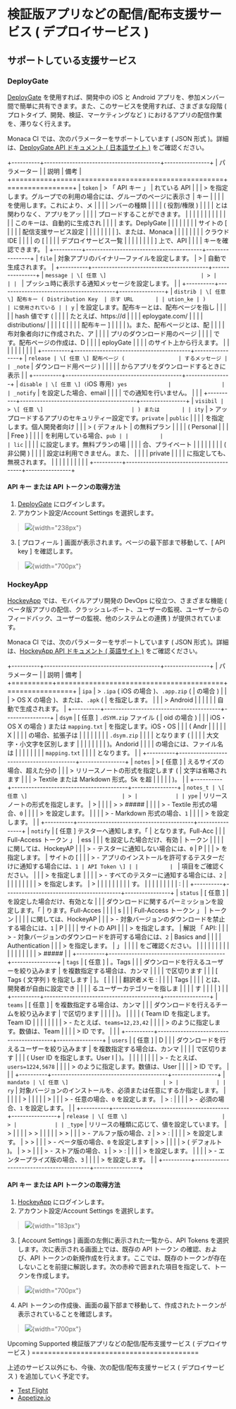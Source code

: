 検証版アプリなどの配信/配布支援サービス ( デプロイサービス )
============================================================

サポートしている支援サービス
----------------------------

### DeployGate

[DeployGate](https://deploygate.com/) を使用すれば、開発中の iOS と
Android
アプリを、参加メンバー間で簡単に共有できます。また、このサービスを使用すれば、さまざまな段階
( プロトタイプ、開発、検証、マーケティングなど )
におけるアプリの配信作業を、滞りなく行えます。

Monaca CI では、次のパラメーターをサポートしています ( JSON 形式
)。詳細は、[DeployGate API ドキュメント ( 日本語サイト
)](https://deploygate.com/docs/api) をご確認ください。

+----------+-----------------------------------------+----------------+
| パラメーター | | 説明                              | 備考           |
+==========+=========================================+================+
| `token`  | > 「 API キー 」                        | れている API   |
|          | > を指定します。グループでの利用の場合には、グループのページに表示さ | キー |
|          |                                         | を使用します。これにより、メ |
|          |                                         | ンバーの種類   |
|          |                                         | ( 役割/権限 )  |
|          |                                         | とは関わりなく、アプリをアッ |
|          |                                         | プロードすることができます。 |
|          |                                         |                |
|          |                                         | |              |
|          |                                         | このキーは、自動的に生成され |
|          |                                         | ます。DeplyGate |
|          |                                         |                |
|          |                                         | サイトの \[    |
|          |                                         | 配信支援サービス設定 |
|          |                                         |                |
|          |                                         | \]、または、Monaca |
|          |                                         |                |
|          |                                         | クラウド IDE   |
|          |                                         | の \[          |
|          |                                         | デプロイサービス一覧 |
|          |                                         |                |
|          |                                         | \] 上で、API   |
|          |                                         | キーを確認できます。 |
+----------+-----------------------------------------+----------------+
| `file`   | 対象アプリのバイナリ―ファイルを設定します。 | > | 自動で生成されます。 |
+----------+-----------------------------------------+----------------+
| `message | \[ 任意 \]                              | > |            |
| `        | プッシュ時に表示する通知メッセージを設定します。 |       |
+----------+-----------------------------------------+----------------+
| `distrib | \[ 任意 \] 配布キー ( Distribution Key  | 示す URL       |
| ution_ke | )                                       | に使用されている |
| y`       | を設定します。配布キーとは、配布ページを指し |           |
|          |                                         | hash 値です (  |
|          |                                         | たとえば、https://d |
|          |                                         | eploygate.com/ |
|          |                                         | distributions/ |
|          |                                         | \[             |
|          |                                         | 配布キー \]    |
|          |                                         | )。また、配布ページとは、配 |
|          |                                         | 布対象者向けに作成された、ア |
|          |                                         | プリのダウンロード用のページ |
|          |                                         | です。配布ページの作成は、D |
|          |                                         | eployGate      |
|          |                                         | のサイト上から行えます。 |
|          |                                         |                |
|          |                                         | |              |
+----------+-----------------------------------------+----------------+
| `release | \[ 任意 \] 配布ページ (                 | するメッセージ |
| _note`   | ダウンロード用ページ )                  | |              |
|          | からアプリをダウンロードするときに表示  |                |
+----------+-----------------------------------------+----------------+
| `disable | \[ 任意 \] (`iOS 専用`) yes             |                |
| _notify` | を設定した場合、email                   |                |
|          | での通知を行いません。 |                |                |
+----------+-----------------------------------------+----------------+
| `visibil | > \[ 任意 \]                            | ) または       |
| ity`     | > アップロードするアプリのセキュリティー設定です。`private` | `public` |
|          |                                         | を指定します。個人開発者向け |
|          | > ( デフォルト                          | の無料プラン   |
|          |                                         | ( Personal     |
|          |                                         | Free )         |
|          |                                         | を利用している場合、`pub |
|          |                                         | lic`           |
|          |                                         | に設定します。無料プランの場 |
|          |                                         | 合、プライベート |
|          |                                         |                |
|          |                                         | ( 非公開 )     |
|          |                                         | 設定は利用できません。また、 |
|          |                                         | private        |
|          |                                         | に指定しても、無視されます。 |
|          |                                         |                |
|          |                                         | |              |
+----------+-----------------------------------------+----------------+

#### API キー または API トークンの取得方法

1.  [DeployGate](https://deploygate.com/) にログインします。
2.  アカウント設定/Account Settings を選択します。

> ![](images/supported_services/1.png){width="238px"}

3.  \[ プロフィール \]
    画面が表示されます。ページの最下部まで移動して、\[ API key \]
    を確認します。

> ![](images/supported_services/2.png){width="700px"}

### HockeyApp

[HockeyApp](https://hockeyapp.net/) では、モバイルアプリ開発の DevOps
に役立つ、さまざまな機能 (
ベータ版アプリの配信、クラッシュレポート、ユーザーの監視、ユーザーからのフィードバック、ユーザーの監視、他のシステムとの連携
) が提供されています。

Monaca CI では、次のパラメーターをサポートしています ( JSON 形式
)。詳細は、[HockeyApp API ドキュメント ( 英語サイト
)](https://support.hockeyapp.net/kb/api/api-apps) をご確認ください。

+----------+-----------------------------------------+----------------+
| パラメーター | | 説明                              | 備考           |
+==========+=========================================+================+
| `ipa`    | > `.ipa` ( iOS の場合 )、`.app.zip` (   | の場合 )       |
|          | > OS X の場合 )、または、`.apk` (       | を指定します。 |
|          | > Android                               | |              |
|          |                                         | 自動で生成されます。 |
+----------+-----------------------------------------+----------------+
| `dsym`   | \[ 任意 \] `.dSYM.zip` ファイル (       | oid の場合 )   |
|          | iOS・OS X の場合 ) または `mapping.txt` | を指定します。iOS・OS |
|          | ( Andr                                  |                |
|          |                                         | X              |
|          |                                         | の場合、拡張子は |
|          |                                         |                |
|          |                                         | `.dsym.zip`    |
|          |                                         | となります (   |
|          |                                         | 大文字・小文字を区別します |
|          |                                         |                |
|          |                                         | )。Andorid     |
|          |                                         | の場合には、ファイル名は |
|          |                                         |                |
|          |                                         | `mapping.txt`  |
|          |                                         | となります。 | |
+----------+-----------------------------------------+----------------+
| `notes`  | > \[ 任意 \]                            | えるサイズの場合、超えた分の |
|          | > リリースノートの形式を指定します (    | 文字は省略されます |
|          | > Textile または Markdown 形式。5k を超 |                |
|          |                                         | )。 |          |
+----------+-----------------------------------------+----------------+
| `notes_t | \[ 任意 \]                              | > |            |
| ype`     | リリースノートの形式を指定します。      | >              |
|          |                                         | > > ##### |    |
|          | > -   Textile 形式の場合、`0`           |                |
|          | >     を設定します。                    |                |
|          | > -   Markdown 形式の場合、`1`          |                |
|          | >     を設定します。                    |                |
+----------+-----------------------------------------+----------------+
| `notify` | \[ 任意 \] テスターへ通知します。「     | となります。Full-Acc |
|          | Full-Access トークン 」                 | ess            |
|          | を設定した場合だけ、有効                | トークン       |
|          |                                         | に関しては、HockeyAP |
|          | > -   テスターに通知しない場合には、`0` | P              |
|          | >     を指定します。                    | サイトの \[    |
|          | > -   アプリのインストールを許可するテスターだけに通知する場合には、`1 | API Token \] |
|          | `                                       | 項目をご確認ください。 |
|          | >     を指定しま                        |                |
|          | > -   すべてのテスターに通知する場合には、`2` | |        |
|          |                                         |                |
|          | >     を指定します。                    | > |            |
|          |                                         |                |
|          |                                         | す。 |         |
|          |                                         |                |
|          |                                         | :   |          |
+----------+-----------------------------------------+----------------+
| `status` | \[ 任意 \]                              | を設定した場合だけ、有効とな |
|          | ダウンロードに関するパーミッションを設定します。「 | ります。Full-Acces |
|          |                                         | s              |
|          | Full-Access トークン 」                 | トークン       |
|          |                                         | に関しては、HockeyAP |
|          | > -   対象バージョンのダウンロードを禁止する場合には、`1` | P |
|          |                                         | サイトの API   |
|          | >     を指定します。                    | 解説 「 API:   |
|          | > -   対象バージョンのダウンロードを許可する場合には、`2` | Basics and |
|          |                                         | Authentication |
|          | >     を指定します。                    | 」             |
|          |                                         | をご確認ください。 |
|          |                                         |                |
|          |                                         | |              |
|          |                                         |                |
|          |                                         | > ##### |      |
+----------+-----------------------------------------+----------------+
| `tags`   | \[ 任意 \]                              | 。Tags         |
|          | ダウンロードを行えるユーザーを絞り込みます | を複数指定する場合は、カンマ |
|          |                                         | で区切ります   |
|          | \[ Tags ( 文字列 ) を指定します         | \]。 \[        |
|          |                                         | 翻訳者メモ :   |
|          |                                         | Tags           |
|          |                                         | とは、開発者が自由に設定でき |
|          |                                         | るユーザーカテゴリーを指しま |
|          |                                         | す             |
|          |                                         | \] |           |
+----------+-----------------------------------------+----------------+
| `teams`  | \[ 任意 \]                              | を複数指定する場合は、カンマ |
|          | ダウンロードを行えるチームを絞り込みます | で区切ります  |
|          |                                         | )。 |          |
|          | ( Team ID を指定します。Team ID         |                |
|          |                                         |                |
|          | > -   たとえば、`teams=12,23,42`        |                |
|          | >     のように指定します。数値は、Team  |                |
|          | >     ID です。 |                       |                |
+----------+-----------------------------------------+----------------+
| `users`  | \[ 任意 \]                              | D              |
|          | ダウンロードを行えるユーザーを絞り込みます | を複数指定する場合は、カンマ |
|          |                                         | で区切ります   |
|          | ( User ID を指定します。User I          | )。 |          |
|          |                                         |                |
|          | > -   たとえば、`users=1224,5678`       |                |
|          | >     のように指定します。数値は、User  |                |
|          | >     ID です。 |                       |                |
+----------+-----------------------------------------+----------------+
| `mandato | \[ 任意 \]                              | > |            |
| ry`      | 対象バージョンのインストールを、必須または任意にするか指定します。 |  |
|          |                                         | > |            |
|          |                                         | >              |
|          | > -   任意の場合、`0` を設定します。    | > :   |        |
|          | > -   必須の場合、`1` を設定します。    |                |
+----------+-----------------------------------------+----------------+
| `release | \[ 任意 \]                              | > |            |
| _type`   | リリースの種類に応じて、値を設定しています。 | >         |
|          |                                         | > > |          |
|          |                                         | > >            |
|          | > -   アルファ版の場合、`2`             | > > :   |      |
|          | >     を設定します。                    | > >            |
|          | > -   ベータ版の場合、`0` を設定します  | > > |          |
|          | >     ( デフォルト )。                  | > >            |
|          | > -   ストア版の場合、`1`               | > > :   |      |
|          | >     を設定します。                    |                |
|          | > -   エンタープライズ版の場合、`3`     |                |
|          | >     を設定します。                    |                |
+----------+-----------------------------------------+----------------+

#### API キー または API トークンの取得方法

1.  [HockeyApp](https://hockeyapp.net/) にログインします。
2.  アカウント設定/Account Settings を選択します。

> ![](images/supported_services/3.png){width="183px"}

3.  \[ Account Settings \] 画面の左側に表示された一覧から、API Tokens
    を選択します。次に表示される画面上では、既存の API トークン
    の確認、および、API
    トークンの新規作成を行えます。ここでは、既存のトークンが存在しないことを前提に解説します。次の赤枠で囲まれた項目を指定して、トークンを作成します。

> ![](images/supported_services/4.png){width="700px"}

4.  API
    トークンの作成後、画面の最下部まで移動して、作成されたトークンが表示されていることを確認します。

> ![](images/supported_services/5.png){width="700px"}

Upcoming Supported 検証版アプリなどの配信/配布支援サービス (
デプロイサービス ) =========================================

上述のサービス以外にも、今後、次の配信/配布支援サービス (
デプロイサービス ) を追加していく予定です。

-   [Test Flight](https://developer.apple.com/testflight/)
-   [Appetize.io](https://appetize.io/)

